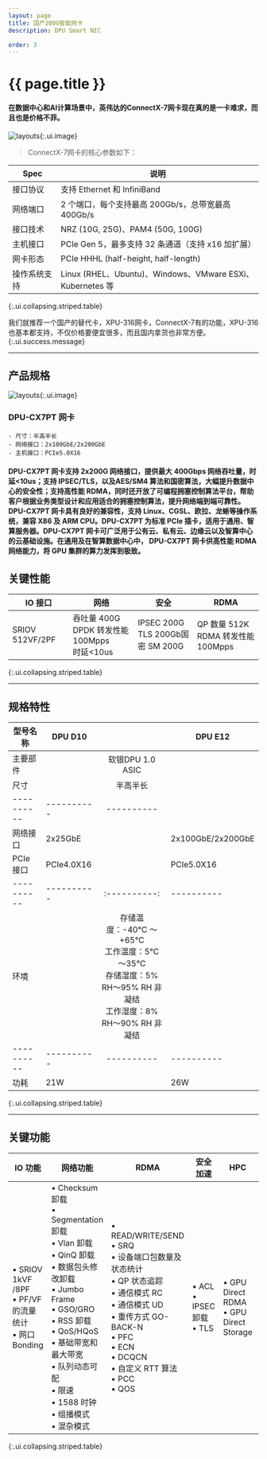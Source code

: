```yaml
---
layout: page
title: 国产200G智能网卡
description: DPU Smart NIC

order: 3
---
```

# {{ page.title }}

#### 在数据中心和AI计算场景中，英伟达的ConnectX-7网卡现在真的是一卡难求，而且也是价格不菲。

![layouts](bluefield-connectx-7-2c50-d-2x.jpeg "onnectx-7"){:.ui.image}

> ConnectX-7网卡的核心参数如下：

|  <b>Spec</b> |  <b>说明</b> |
|----------|----------|
| 接口协议  |  支持 Ethernet 和 InfiniBand  |
| 网络端口  |  2 个端口，每个支持最高 200Gb/s，总带宽最高 400Gb/s  |
| 接口技术  |  NRZ (10G, 25G)、PAM4 (50G, 100G)  |
| 主机接口  |  PCIe Gen 5，最多支持 32 条通道（支持 x16 加扩展）  |
| 网卡形态  |  PCIe HHHL (half-height, half-length)  |
| 操作系统支持  |  Linux (RHEL、Ubuntu)、Windows、VMware ESXi、Kubernetes 等  |
{:.ui.collapsing.striped.table}

我们就推荐一个国产的替代卡，XPU-316网卡，ConnectX-7有的功能，XPU-316也基本都支持，不仅价格要便宜很多，而且国内拿货也非常方便。
{:.ui.success.message}

---

## 产品规格

![layouts](image2.png "DPU-CX7PT"){:.ui.image}

### DPU-CX7PT 网卡
    - 尺寸：半高半长
    - 网络接口：2x100GbE/2x200GbE
    - 主机接口：PCIe5.0X16

#### DPU-CX7PT 网卡支持 2x200G 网络接口，提供最大 400Gbps 网络吞吐量，时延<10us；支持 IPSEC/TLS，以及AES/SM4 算法和国密算法，大幅提升数据中心的安全性；支持高性能 RDMA，同时还开放了可编程拥塞控制算法平台，帮助客户根据业务类型设计和应用适合的拥塞控制算法，提升网络端到端可靠性。<br>DPU-CX7PT 网卡具有良好的兼容性，支持 Linux、CGSL、欧拉、龙蜥等操作系统，兼容 X86 及 ARM CPU。DPU-CX7PT 为标准 PCIe 插卡，适用于通用、智算服务器。DPU-CX7PT 网卡可广泛用于公有云、私有云、边缘云以及智算中心的云基础设施。在通用及在智算数据中心中， DPU-CX7PT 网卡供高性能 RDMA 网络能力，将 GPU 集群的算力发挥到极致。

## 关键性能

|  <b>IO 接口</b> |  <b>网络</b> | <b>安全</b> | <b>RDMA</b>  |
|----------|----------|----------|----------|
| SRIOV 512VF/2PF  |  吞吐量 400G<br>DPDK 转发性能 100Mpps<br>时延<10us | IPSEC 200G<br>TLS 200Gb<r>国密 SM 200G |  QP 数量 512K<br>RDMA 转发性能 100Mpps  |
{:.ui.collapsing.striped.table}

---

## 规格特性

| <b>型号名称</b> | <b>DPU D10</b> |    | <b>DPU E12</b> |
|----------|----------|:----------:|----------|
| 主要部件 |    |  软银DPU 1.0 ASIC |   |
| 尺寸 |    | 半高半长 | |
|----------|----------|----------|
| 网络接口 |  2x25GbE | |  2x100GbE/2x200GbE |
| PCIe 接口 |  PCIe4.0X16 | |  PCIe5.0X16 |
|----------|----------|:----------:|----------|
| 环境 |    | 存储温度：-40°C ～ +65°C<br>工作温度：5℃～35℃<br>存储湿度：5% RH～95% RH 非凝结<br>工作湿度：8% RH～90% RH 非凝结 |    |
|----------|----------|----------|----------|
| 功耗 | 21W |  | 26W |
{:.ui.collapsing.striped.table}

---

## 关键功能

| <b>IO 功能</b> | <b>网络功能</b> | <b>RDMA</b> | <b>安全加速</b> | <b>HPC</b> | <b>运维管理</b> |
|----------|----------|----------|----------|----------|----------|
| ▪ SRIOV 1kVF /8PF<br>▪ PF/VF 的流量统计<br>▪ 网口 Bonding | ▪ Checksum 卸载<br>▪ Segmentation 卸载<br>▪ Vlan 卸载<br>▪ QinQ 卸载<br>▪ 数据包头修改卸载<br>▪ Jumbo Frame<br>▪ GSO/GRO<br>▪ RSS 卸载<br>▪ QoS/HQoS<br>▪ 基础带宽和最大带宽<br>▪ 队列动态可配<br>▪ 限速<br>▪ 1588 时钟<br>▪ 组播模式<br>▪ 混杂模式 | ▪ READ/WRITE/SEND<br>▪ SRQ<br>▪ 设备端口包数量及状态统计<br>▪ QP 状态追踪<br>▪ 通信模式 RC<br>▪ 通信模式 UD<br>▪ 重传方式 GO-BACK-N<br>▪ PFC<br>▪ ECN<br>▪ DCQCN<br>▪ 自定义 RTT 算法<br>▪ PCC<br>▪ QOS | ▪ ACL<br>▪ IPSEC 卸载<br>▪ TLS | ▪ GPU Direct RDMA<br>▪ GPU Direct Storage | ▪ 支持网卡自检<br>▪ 支持网卡固件升级<br>▪ 支持预启动执行环境（PXE） |
{:.ui.collapsing.striped.table}
